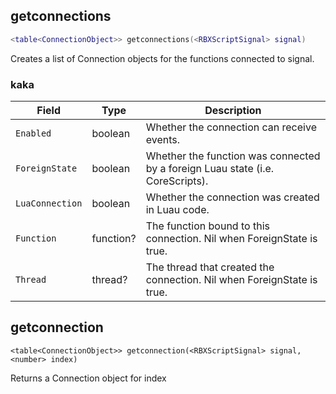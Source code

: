 ## getconnections

```lua
<table<ConnectionObject>> getconnections(<RBXScriptSignal> signal)
```
Creates a list of Connection objects for the functions connected to signal.

### kaka

| Field | Type | Description |
| ----- | ---- | ----------- |
| `Enabled` | boolean | Whether the connection can receive events. |
| `ForeignState` | boolean | Whether the function was connected by a foreign Luau state (i.e. CoreScripts). |
| `LuaConnection` | boolean | Whether the connection was created in Luau code. |
| `Function` | function? | The function bound to this connection. Nil when ForeignState is true. |
| `Thread` | thread? | The thread that created the connection. Nil when ForeignState is true. |



## getconnection

```luau
<table<ConnectionObject>> getconnection(<RBXScriptSignal> signal, <number> index)
```

Returns a Connection object for index


